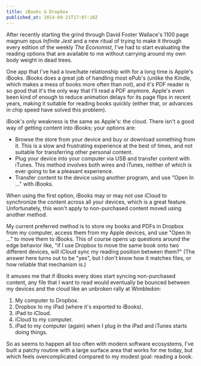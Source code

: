 ```yaml
---
title: iBooks & Dropbox
published_at: 2014-09-21T17:07:10Z
---
```


After recently starting the grind through David Foster Wallace's 1100 page
magnum opus _Infinite Jest_ and a new ritual of trying to make it through every
edition of the weekly _The Economist_, I've had to start evaluating the reading
options that are available to me without carrying around my own body weight in
dead trees.

One app that I've had a love/hate relationship with for a long time is Apple's
iBooks. iBooks does a great job of handling most ePub's (unlike the Kindle,
which makes a mess of books more often than not), and it's PDF reader is so
good that it's the only way that I'll read a PDF anymore. Apple's even been
kind of enough to reduce animation delays for its page flips in recent years,
making it suitable for reading books quickly (either that, or advances in chip
speed have solved this problem).

iBook's only weakness is the same as Apple's: the cloud. There isn't a good way
of getting content into iBooks; your options are:

* Browse the store from your device and buy or download something from it. This
  is a slow and frustrating experience at the best of times, and not suitable
  for transferring other personal content.
* Plug your device into your computer via USB and transfer content with iTunes.
  This method involves both wires and iTunes, neither of which is ever going to
  be a pleasant experience.
* Transfer content to the device using another program, and use "Open In ..."
  with iBooks.

When using the first option, iBooks may or may not use iCloud to synchronize
the content across all your devices, which is a great feature. Unfortunately,
this won't apply to non-purchased content moved using another method.

My current preferred method is to store my books and PDFs in Dropbox from my
computer, access them from my Apple devices, and use "Open In ..." to move them
to iBooks. This of course opens up questions around the edge behavior like, "if
I use Dropbox to move the same book onto two different devices, will iCloud
sync my reading position between them?" (The answer here turns out to be "yes",
but I don't know how it matches files, or how reliable that mechanism is.)

It amuses me that if iBooks every does start syncing non-purchased content, any
file that I want to read would eventually be bounced between my devices and the
cloud like an unbroken rally at Wimbledon:

1. My computer to Dropbox.
2. Dropbox to my iPad (where it's exported to iBooks).
3. iPad to iCloud.
4. iCloud to my computer.
5. iPad to my computer (again) when I plug in the iPad and iTunes starts doing
things.

So as seems to happen all too often with modern software ecosystems, I've built
a patchy routine with a large surface area that works for me today, but which
feels overcomplicated compared to my modest goal: reading a book.
